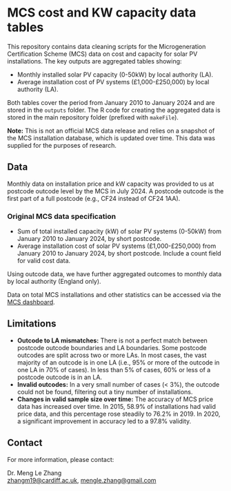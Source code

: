 # MCS cost and KW capacity data tables

This repository contains data cleaning scripts for the Microgeneration Certification Scheme (MCS) data on cost and capacity for solar PV installations. The key outputs are aggregated tables showing:

- Monthly installed solar PV capacity (0-50kW) by local authority (LA).
- Average installation cost of PV systems (£1,000-£250,000) by local authority (LA).

Both tables cover the period from January 2010 to January 2024 and are stored in the `outputs` folder. The R code for creating the aggregated data is stored in the main repository folder (prefixed with `makeFile`).

**Note:** This is not an official MCS data release and relies on a snapshot of the MCS installation database, which is updated over time. This data was supplied for the purposes of research.

## Data

Monthly data on installation price and kW capacity was provided to us at postcode outcode level by the MCS in July 2024. A postcode outcode is the first part of a full postcode (e.g., CF24 instead of CF24 1AA).

### Original MCS data specification
- Sum of total installed capacity (kW) of solar PV systems (0-50kW) from January 2010 to January 2024, by short postcode.
- Average installation cost of solar PV systems (£1,000-£250,000) from January 2010 to January 2024, by short postcode. Include a count field for valid cost data.

Using outcode data, we have further aggregated outcomes to monthly data by local authority (England only).

Data on total MCS installations and other statistics can be accessed via the [MCS dashboard](https://mcscertified.com/about-the-mcs-data-dashboard/).

## Limitations

- **Outcode to LA mismatches:** There is not a perfect match between postcode outcode boundaries and LA boundaries. Some postcode outcodes are split across two or more LAs. In most cases, the vast majority of an outcode is in one LA (i.e., 95% or more of the outcode in one LA in 70% of cases). In less than 5% of cases, 60% or less of a postcode outcode is in an LA.
- **Invalid outcodes:** In a very small number of cases (< 3%), the outcode could not be found, filtering out a tiny number of installations.
- **Changes in valid sample size over time:** The accuracy of MCS price data has increased over time. In 2015, 58.9% of installations had valid price data, and this percentage rose steadily to 76.2% in 2019. In 2020, a significant improvement in accuracy led to a 97.8% validity.

## Contact

For more information, please contact:

Dr. Meng Le Zhang  
[zhangm19@cardiff.ac.uk](mailto:zhangm19@cardiff.ac.uk), [mengle.zhang@gmail.com](mailto:mengle.zhang@gmail.com)


